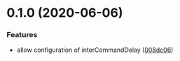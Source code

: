 # 0.1.0 (2020-06-06)


### Features

* allow configuration of interCommandDelay ([008dc06](https://github.com/hackuarium/legoino-serial-bridge/commit/008dc063be11051f0ffc395a48c4f5eb65e919ba))



